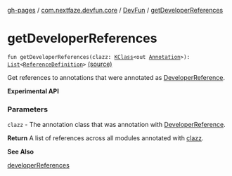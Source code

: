[gh-pages](../../index.md) / [com.nextfaze.devfun.core](../index.md) / [DevFun](index.md) / [getDeveloperReferences](./get-developer-references.md)

# getDeveloperReferences

`fun getDeveloperReferences(clazz: `[`KClass`](https://kotlinlang.org/api/latest/jvm/stdlib/kotlin.reflect/-k-class/index.html)`<out `[`Annotation`](https://kotlinlang.org/api/latest/jvm/stdlib/kotlin/-annotation/index.html)`>): `[`List`](https://kotlinlang.org/api/latest/jvm/stdlib/kotlin.collections/-list/index.html)`<`[`ReferenceDefinition`](../../com.nextfaze.devfun.reference/-reference-definition/index.md)`>` [(source)](https://github.com/NextFaze/dev-fun/tree/master/devfun/src/main/java/com/nextfaze/devfun/core/DevFun.kt#L462)

Get references to annotations that were annotated as [DeveloperReference](../../com.nextfaze.devfun.reference/-developer-reference/index.md).

**Experimental API**

### Parameters

`clazz` - The annotation class that was annotation with [DeveloperReference](../../com.nextfaze.devfun.reference/-developer-reference/index.md).

**Return**
A list of references across all modules annotated with [clazz](get-developer-references.md#com.nextfaze.devfun.core.DevFun$getDeveloperReferences(kotlin.reflect.KClass((kotlin.Annotation)))/clazz).

**See Also**

[developerReferences](developer-references.md)

